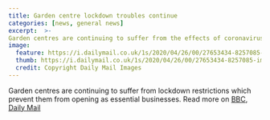 ```yaml
---
title: Garden centre lockdown troubles continue  
categories: [news, general news]  
excerpt:  >-  
Garden centres are continuing to suffer from the effects of coronavirus lockdown, with many plants going to waste as stock remains unsold.
image:  
  feature: https://i.dailymail.co.uk/1s/2020/04/26/00/27653434-8257085-image-a-3_1587857469017.jpg  
  thumb: https://i.dailymail.co.uk/1s/2020/04/26/00/27653434-8257085-image-a-3_1587857469017.jpg  
  credit: Copyright Daily Mail Images
---
```

Garden centres are continuing to suffer from lockdown restrictions which prevent them from opening as essential businesses.
Read more on [BBC](https://www.bbc.co.uk/news/uk-scotland-edinburgh-east-fife-52381806), [Daily Mail](https://www.dailymail.co.uk/news/article-8257085/Garden-centres-risk-having-dump-200million-plants-dont-open-soon-nurseries-warn.html)
<!--stackedit_data:
eyJoaXN0b3J5IjpbLTU1NTM4NjQ1NSwyMDA5MjgyMDMzLC0xOT
cwMDYxNzE3LDE4MDIyOTY5MywtMTEzNzI1MzgxNF19
-->
